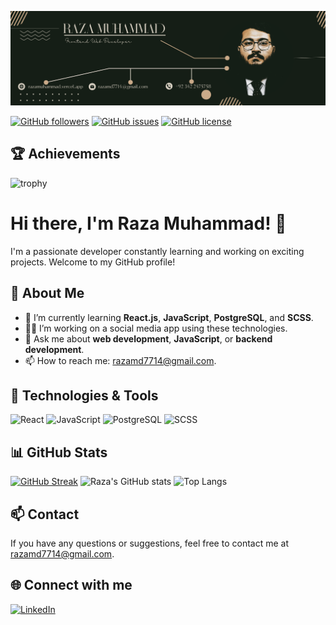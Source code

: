 ![Profile Banner](https://github.com/RazaMuhammad5758/cover_pic/blob/main/Black%20and%20White%20Creative%20Profile%20Information%20LinkedIn%20Article%20Cover%20Image.png)

[![GitHub followers](https://img.shields.io/github/followers/RazaMuhammad5758?style=social)](https://github.com/RazaMuhammad5758)
[![GitHub issues](https://img.shields.io/github/issues/RazaMuhammad5758/repo-name)](https://github.com/RazaMuhammad5758/repo-name/issues)
[![GitHub license](https://img.shields.io/github/license/RazaMuhammad5758/repo-name)](https://github.com/RazaMuhammad5758/repo-name/blob/master/LICENSE)

## 🏆 Achievements
![trophy](https://github-profile-trophy.vercel.app/?username=RazaMuhammad5758&theme=onedark)

# Hi there, I'm Raza Muhammad! 👋

I'm a passionate developer constantly learning and working on exciting projects. Welcome to my GitHub profile!

## 🚀 About Me
- 🌱 I’m currently learning **React.js**, **JavaScript**, **PostgreSQL**, and **SCSS**.
- 👨‍💻 I’m working on a social media app using these technologies.
- 💬 Ask me about **web development**, **JavaScript**, or **backend development**.
- 📫 How to reach me: [razamd7714@gmail.com](mailto:razamd7714@gmail.com).

## 🔧 Technologies & Tools
![React](https://img.shields.io/badge/React-20232A?style=for-the-badge&logo=react&logoColor=61DAFB)
![JavaScript](https://img.shields.io/badge/JavaScript-F7DF1E?style=for-the-badge&logo=javascript&logoColor=black)
![PostgreSQL](https://img.shields.io/badge/PostgreSQL-316192?style=for-the-badge&logo=postgresql&logoColor=white)
![SCSS](https://img.shields.io/badge/SCSS-CC6699?style=for-the-badge&logo=sass&logoColor=white)

## 📊 GitHub Stats
[![GitHub Streak](https://github-readme-streak-stats.herokuapp.com/?user=RazaMuhammad5758)](https://git.io/streak-stats)
![Raza's GitHub stats](https://github-readme-stats.vercel.app/api?username=RazaMuhammad5758&show_icons=true&theme=radical)
![Top Langs](https://github-readme-stats.vercel.app/api/top-langs/?username=RazaMuhammad5758&layout=compact&theme=radical)

## 📫 Contact
If you have any questions or suggestions, feel free to contact me at [razamd7714@gmail.com](mailto:razamd7714@gmail.com).

## 🌐 Connect with me
[![LinkedIn](https://img.shields.io/badge/LinkedIn-blue?style=for-the-badge&logo=linkedin)](www.linkedin.com/in/raza-muhammad-113915219)
